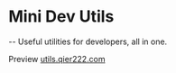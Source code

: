 # Mini Dev Utils
--
Useful utilities for developers, all in one.



Preview [utils.qier222.com](https://utils.qier222.com)
